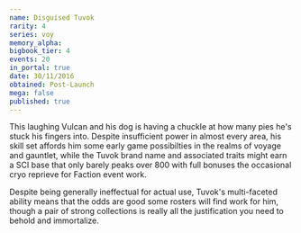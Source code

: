 ```yaml
---
name: Disguised Tuvok
rarity: 4
series: voy
memory_alpha:
bigbook_tier: 4
events: 20
in_portal: true
date: 30/11/2016
obtained: Post-Launch
mega: false
published: true
---
```


This laughing Vulcan and his dog is having a chuckle at how many pies he's stuck his fingers into. Despite insufficient power in almost every area, his skill set affords him some early game possibilties in the realms of voyage and gauntlet, while the Tuvok brand name and associated traits might earn a SCI base that only barely peaks over 800 with full bonuses the occasional cryo reprieve for Faction event work.

Despite being generally ineffectual for actual use, Tuvok's multi-faceted ability means that the odds are good some rosters will find work for him, though a pair of strong collections is really all the justification you need to behold and immortalize.
